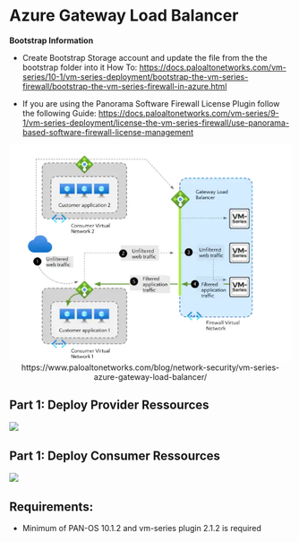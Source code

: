 # **Azure Gateway Load Balancer**

**Bootstrap Information**

- Create Bootstrap Storage account and update the file from the the bootstrap folder into it
How To: https://docs.paloaltonetworks.com/vm-series/10-1/vm-series-deployment/bootstrap-the-vm-series-firewall/bootstrap-the-vm-series-firewall-in-azure.html

- If you are using the Panorama Software Firewall License Plugin follow the following Guide:
https://docs.paloaltonetworks.com/vm-series/9-1/vm-series-deployment/license-the-vm-series-firewall/use-panorama-based-software-firewall-license-management




<p align="center">
<img src="https://github.com/PaloAltoNetworks/Azure-GWLB/blob/master/Images/azure_gwlb.webp">
https://www.paloaltonetworks.com/blog/network-security/vm-series-azure-gateway-load-balancer/
</p>

## **Part 1: Deploy Provider Ressources**

[<img src="http://azuredeploy.net/deploybutton.png"/>](https://portal.azure.com/#create/Microsoft.Template/uri/https%3A%2F%2Fraw.githubusercontent.com%2Frweglarz%2FAzure-GWLB%2Fmaster%2Fprovider-simple-lb.json)

## **Part 1: Deploy Consumer Ressources**

[<img src="http://azuredeploy.net/deploybutton.png"/>](https://portal.azure.com/#create/Microsoft.Template/uri/https%3A%2F%2Fraw.githubusercontent.com%2Frweglarz%2FAzure-GWLB%2Fmaster%2Fconsumer-simple-lb.json)


## **Requirements:**

- Minimum of PAN-OS 10.1.2 and vm-series plugin 2.1.2 is required
